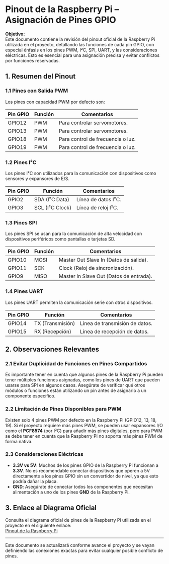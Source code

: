 # Pinout de la Raspberry Pi – Asignación de Pines GPIO

**Objetivo:**  
Este documento contiene la revisión del pinout oficial de la Raspberry Pi utilizada en el proyecto, detallando las funciones de cada pin GPIO, con especial énfasis en los pines PWM, I²C, SPI, UART, y las consideraciones eléctricas. Esto es esencial para una asignación precisa y evitar conflictos por funciones reservadas.

## 1. Resumen del Pinout

### 1.1 Pines con Salida PWM
Los pines con capacidad PWM por defecto son:

| Pin GPIO | Función          | Comentarios                             |
|----------|------------------|-----------------------------------------|
| GPIO12   | PWM              | Para controlar servomotores.            |
| GPIO13   | PWM              | Para controlar servomotores.            |
| GPIO18   | PWM              | Para control de frecuencia o luz.       |
| GPIO19   | PWM              | Para control de frecuencia o luz.       |

### 1.2 Pines I²C
Los pines I²C son utilizados para la comunicación con dispositivos como sensores y expansores de E/S.

| Pin GPIO | Función          | Comentarios                             |
|----------|------------------|-----------------------------------------|
| GPIO2    | SDA (I²C Data)   | Línea de datos I²C.                     |
| GPIO3    | SCL (I²C Clock)  | Línea de reloj I²C.                     |

### 1.3 Pines SPI
Los pines SPI se usan para la comunicación de alta velocidad con dispositivos periféricos como pantallas o tarjetas SD.

| Pin GPIO | Función          | Comentarios                             |
|----------|------------------|-----------------------------------------|
| GPIO10   | MOSI             | Master Out Slave In (Datos de salida).  |
| GPIO11   | SCK              | Clock (Reloj de sincronización).       |
| GPIO9    | MISO             | Master In Slave Out (Datos de entrada). |

### 1.4 Pines UART
Los pines UART permiten la comunicación serie con otros dispositivos.

| Pin GPIO | Función          | Comentarios                             |
|----------|------------------|-----------------------------------------|
| GPIO14   | TX (Transmisión) | Línea de transmisión de datos.         |
| GPIO15   | RX (Recepción)   | Línea de recepción de datos.           |

## 2. Observaciones Relevantes

### 2.1 Evitar Duplicidad de Funciones en Pines Compartidos
Es importante tener en cuenta que algunos pines de la Raspberry Pi pueden tener múltiples funciones asignadas, como los pines de UART que pueden usarse para SPI en algunos casos. Asegúrate de verificar qué otros módulos o funciones están utilizando un pin antes de asignarlo a un componente específico.

### 2.2 Limitación de Pines Disponibles para PWM
Existen solo 4 pines PWM por defecto en la Raspberry Pi (GPIO12, 13, 18, 19). Si el proyecto requiere más pines PWM, se pueden usar expansores I/O como el **PCF8574** (por I²C) para añadir más pines digitales, pero para PWM se debe tener en cuenta que la Raspberry Pi no soporta más pines PWM de forma nativa.

### 2.3 Consideraciones Eléctricas
- **3.3V vs 5V**: Muchos de los pines GPIO de la Raspberry Pi funcionan a **3.3V**. No es recomendable conectar dispositivos que operen a 5V directamente a los pines GPIO sin un convertidor de nivel, ya que esto podría dañar la placa.
- **GND**: Asegúrate de conectar todos los componentes que necesitan alimentación a uno de los pines **GND** de la Raspberry Pi.

## 3. Enlace al Diagrama Oficial

Consulta el diagrama oficial de pines de la Raspberry Pi utilizada en el proyecto en el siguiente enlace:  
[Pinout de la Raspberry Pi](https://pinout.xyz)

---

Este documento se actualizará conforme avance el proyecto y se vayan definiendo las conexiones exactas para evitar cualquier posible conflicto de pines.
